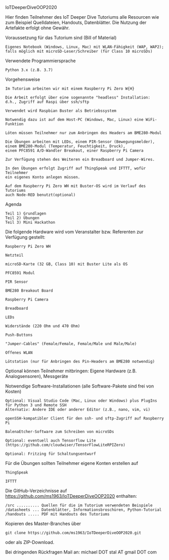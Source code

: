 IoTDeeperDiveOOP2020

Hier finden Teilnehmer des IoT Deeper Dive Tutoriums alle Resourcen wie zum Beispiel Quelldateien, 
Handouts, Datenblätter.
Die Nutzung der Artefakte erfolgt ohne Gewähr.

  Voraussetzung für das Tutorium sind (Bill of Material)

    Eigenes Notebook (Windows, Linux, Mac) mit WLAN-Fähigkeit (WAP, WAP2); 
    falls möglich mit microSD-Leser/Schreiber (für Class 10 microSDs)
    
  Verwendete Programmiersprache
  
    Python 3.x (z.B. 3.7)
  
  Vorgehensweise
  
    Im Tutorium arbeiten wir mit einem Raspberry Pi Zero W{H}
  
    Die Arbeit erfolgt über eine sogenannte "headless" Installation: 
    d.h., Zugriff auf Raspi über ssh/sftp
    
    Verwendet wird Raspbian Buster als Betriebssystem
    
    Notwendig dazu ist auf dem Host-PC (Windows, Mac, Linux) eine WiFi-Funktion
    
    Löten müssen Teilnehmer nur zum Anbringen des Headers am BME280-Modul
    
    Die Übungen arbeiten mit LEDs, einem PIR-Sensor (Bewegungsmelder), 
    einem BME280-Modul (Temperatur, Feuchtigkeit, Druck), 
    einem PFC8591 A/D-Wandler Breakout, einer Raspberry Pi Camera
    
    Zur Verfügung stehen des Weiteren ein Breadboard und Jumper-Wires.
    
    In den Übungen erfolgt Zugriff auf ThingSpeak und IFTTT, wofür Teilnehmer 
    ein eigenes Konto anlegen müssen.
    
    Auf dem Raspberry Pi Zero WH mit Buster-OS wird im Verlauf des Tutoriums 
    auch Node-RED benutzt(optional)
    
  Agenda
  
    Teil 1) Grundlagen
    Teil 2) Übungen
    Teil 3) Mini Hackathon
  
  
  Die folgende Hardware wird vom Veranstalter bzw. Referenten zur Verfügung gestellt:
  
    Raspberry Pi Zero WH
    
    Netzteil
    
    microSD-Karte (32 GB, Class 10) mit Buster Lite als OS
    
    PFC8591 Modul
    
    PIR Sensor
    
    BME280 Breakout Board
    
    Raspberry Pi Camera 
    
    Breadboard
    
    LEDs
    
    Widerstände (220 Ohm und 470 Ohm)
    
    Push-Buttons
    
    "Jumper-Cables" (Female/Female, Female/Male und Male/Male)
    
    Offenes WLAN
    
    Lötstation (nur für Anbringen des Pin-Headers am BME280 notwendig)
    
    
Optional können Teilnehmer mitbringen: Eigene Hardware (z.B. Analogsensoren), Messgeräte
  

Notwendige Software-Installationen (alle Software-Pakete sind frei von Kosten)


    Optional: Visual Studio Code (Mac, Linux oder Windows) plus PlugIns für Python 3 und Remote SSH
    Alternativ: Andere IDE oder anderer Editor (z.B., nano, vim, vi)
  
    openSSH-kompatibler Client für den ssh- und sftp-Zugriff auf Raspberry Pi
  
    BalenaEtcher-Software zum Schreiben von microSDs
  
    Optional: eventuell auch Tensorflow Lite (https://github.com/cloudwiser/TensorFlowLiteRPIZero)
    
    Optional: Fritzing für Schaltungsentwurf
  
Für die Übungen sollten Teilnehmer eigene Konten erstellen auf

    ThingSpeak
  
    IFTTT
    
Die GitHub-Verzeichnisse auf https://github.com/ms1963/IoTDeeperDiveOOP2020 enthalten:

    /src .......... Quellen für die im Tutorium verwendeten Beispiele 
    /datasheets ... Datenblätter, Informationsbroschüren, Python-Tutorial
    /handouts ..... PDF mit Handouts des Tutoriums
  
Kopieren des Master-Branches über 

    git clone https://github.com/ms1963/IoTDeeperDiveOOP2020.git 
    
oder als 
    ZIP-Download.

Bei dringenden Rückfragen Mail an: michael DOT stal AT gmail DOT com
